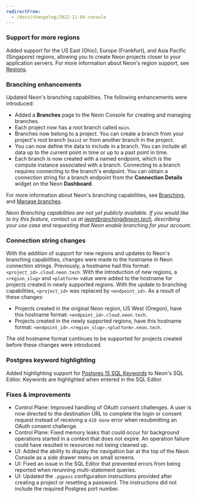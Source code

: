 ```yaml
---
redirectFrom:
  - /docs/changelog/2022-11-04-console
---
```


### Support for more regions

Added support for the US East (Ohio), Europe (Frankfurt), and Asia Pacific (Singapore) regions, allowing you to create Neon projects closer to your application servers. For more information about Neon's region support, see [Regions](/docs/conceptual-guides/regions/).

### Branching enhancements

Updated Neon's branching capabilities. The following enhancements were introduced:

- Added a **Branches** page to the Neon Console for creating and managing branches.
- Each project now has a root branch called `main`.
- Branches now belong to a project. You can create a branch from your project's root branch (`main`) or from another branch in the project.
- You can now define the data to include in a branch. You can include all data up to the current point in time or up to a past point in time.
- Each branch is now created with a named endpoint, which is the compute instance associated with a branch. Connecting to a branch requires connecting to the branch's endpoint. You can obtain a connection string for a branch endpoint from the **Connection Details** widget on the Neon **Dashboard**.

For more information about Neon's branching capabilities, see [Branching](/docs/introduction/branching), and [Manage branches](/docs/manage/branches).

_Neon Branching capabilities are not yet publicly available. If you would like to try this feature, contact us at [iwantbranching@neon.tech](mailto:iwantbranching@neon.tech), describing your use case and requesting that Neon enable branching for your account._

### Connection string changes

With the addition of support for new regions and updates to Neon's branching capabilities, changes were made to the hostname in Neon connection strings. Previously, a hostname had this format: `<project_id>.cloud.neon.tech`. With the introduction of new regions, a `<region_slug>` and `<platform>` value were added to the hostname for projects created in newly supported regions. With the update to branching capabilities, `<project_id>` was replaced by `<endpoint_id>`. As a result of these changes:

- Projects created in the original Neon region, US West (Oregon), have this hostname format: `<endpoint_id>.cloud.neon.tech`.
- Projects created in the newly supported regions, have this hostname format: `<endpoint_id>.<region_slug>.<platform>.neon.tech`.

The old hostname format continues to be supported for projects created before these changes were introduced.

### Postgres keyword highlighting

Added highlighting support for [Postgres 15 SQL Keywords](https://www.postgresql.org/docs/15/sql-keywords-appendix.html) to Neon's SQL Editor. Keywords are highlighted when entered in the SQL Editor.

### Fixes & improvements

- Control Plane: Improved handling of OAuth consent challenges. A user is now directed to the destination URL to complete the login or consent request instead of receiving a `410 Gone` error when resubmitting an OAuth consent challenge.
- Control Plane: Fixed memory leaks that could occur for background operations started in a context that does not expire. An operation failure could have resulted in resources not being cleaned up.
- UI: Added the ability to display the navigation bar at the top of the Neon Console as a side drawer menu on small screens.
- UI: Fixed an issue in the SQL Editor that prevented errors from being reported when rerunning multi-statement queries.
- UI: Updated the `.pgpass` configuration instructions provided after creating a project or resetting a password. The instructions did not include the required Postgres port number.
